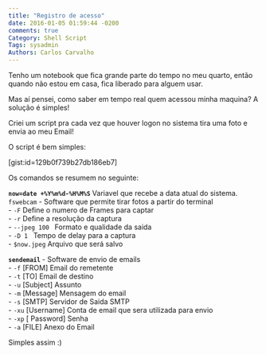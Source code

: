 ```yaml
---
title: "Registro de acesso"
date: 2016-01-05 01:59:44 -0200
comments: true
Category: Shell Script
Tags: sysadmin
Authors: Carlos Carvalho
---
```


Tenho um notebook que fica grande parte do tempo no meu quarto, então quando não estou em casa, fica liberado para alguem usar.

Mas aí pensei, como saber em tempo real quem acessou minha maquina? A solução é simples!

<!--more-->
Criei um script pra cada vez que houver logon no sistema tira uma foto e envia ao meu Email!

O script é bem simples:

[gist:id=129b0f739b27db186eb7]

Os comandos se resumem no seguinte:

<b>`now=date +%Y%m%d-%H%M%S`</b> Variavel que recebe a data atual do sistema.
<br>`fswebcam` - Software que permite tirar fotos a partir do terminal
    <br> - `-F` Define o numero de Frames para captar
    <br> - `-r` Define a resolução da captura
    <br> - `--jpeg 100 ` Formato e qualidade da saida
    <br> - `-D 1 ` Tempo de delay para a captura
    <br> - `$now.jpeg` Arquivo que será salvo

<b>`sendemail` </b> - Software de envio de emails
    <br>  - `-f` [FROM] Email do remetente
    <br>  - `-t` [TO] Email de destino
    <br>  - `-u` [Subject] Assunto
    <br>  - `-m` [Message] Mensagem do email
    <br>  - `-s` [SMTP] Servidor de Saida SMTP
    <br>  - `-xu` [Username] Conta de email que sera utilizada para envio
    <br>  - `-xp` [ Password] Senha
    <br>  - `-a` [FILE] Anexo do Email

Simples assim :)
